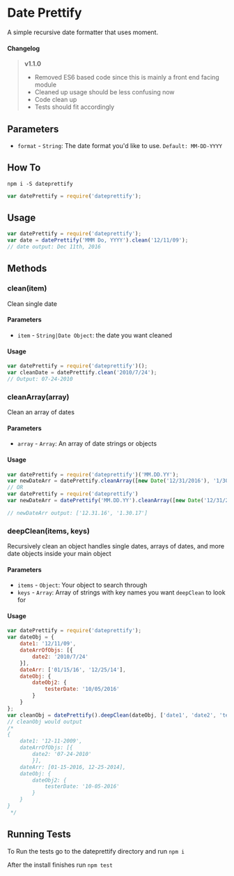 # Date Prettify
A simple recursive date formatter that uses moment.

#### Changelog
> **v1.1.0**
> - Removed ES6 based code since this is mainly a front end facing module
> - Cleaned up usage should be less confusing now
> - Code clean up
> - Tests should fit accordingly

## Parameters

- `format` - `String`: The date format you'd like to use. `Default: MM-DD-YYYY`

## How To

```
npm i -S dateprettify
```

```js
var datePrettify = require('dateprettify');
```

## Usage
```js
var datePrettify = require('dateprettify');
var date = datePrettify('MMM Do, YYYY').clean('12/11/09');
// date output: Dec 11th, 2016

```

## Methods

### clean(item)
Clean single date

#### Parameters

- `item` - `String|Date Object`: the date you want cleaned

#### Usage

```js
var datePrettify = require('dateprettify')();
var cleanDate = datePrettify.clean('2010/7/24');
// Output: 07-24-2010
```

### cleanArray(array)
Clean an array of dates

#### Parameters

- `array` - `Array`: An array of date strings or objects

#### Usage

```js
var datePrettify = require('dateprettify')('MM.DD.YY');
var newDateArr = datePrettify.cleanArray([new Date('12/31/2016'), '1/30/2017']);
// OR
var datePrettify = require('dateprettify')
var newDateArr = datePrettify('MM.DD.YY').cleanArray([new Date('12/31/2016'), '1/30/2017']);

// newDateArr output: ['12.31.16', '1.30.17']
```

### deepClean(items, keys)
Recursively clean an object handles single dates, arrays of dates, and more date objects inside your main object

#### Parameters

- `items` - `Object`: Your object to search through
- `keys` - `Array`: Array of strings with key names you want `deepClean` to look for

#### Usage

```js
var datePrettify = require('dateprettify');
var dateObj = {
	date1: '12/11/09',
	dateArrOfObjs: [{
		date2: '2010/7/24'
	}],
	dateArr: ['01/15/16', '12/25/14'],
	dateObj: {
		dateObj2: {
			testerDate: '10/05/2016'
		}
	}
};
var cleanObj = datePrettify().deepClean(dateObj, ['date1', 'date2', 'testerDate', 'dateArr']);
// cleanObj would output
/*
{
	date1: '12-11-2009',
	dateArrOfObjs: [{
		date2: '07-24-2010'
		}],
	dateArr: [01-15-2016, 12-25-2014],
	dateObj: {
		dateObj2: {
			testerDate: '10-05-2016'
		}
	}
}
 */
```
## Running Tests
To Run the tests go to the dateprettify directory and run `npm i`

After the install finishes run `npm test`
